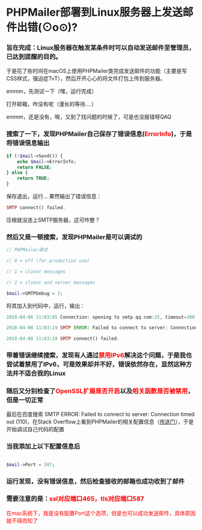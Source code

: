 # PHPMailer部署到Linux服务器上发送邮件出错(⊙o⊙)?

<!-- more -->

<h3>旨在完成：Linux服务器在触发某条件时可以自动发送邮件至管理员，已达到提醒的目的。</h3>

于是花了些时间在macOS上使用PHPMailer类完成发送邮件的功能（主要是写CSS样式，强迫症TvT），然后开开心心的将文件打包上传到服务器。

emmm，先测试一下（嘿，运行完成）

打开邮箱，咋没有呢（漫长的等待....）

emmm，还是没有，唉，又到了找问题的时候了，可是也没报错呀QAQ

<h3>搜索了一下，发现PHPMailer自己保存了错误信息(<span style="color: red;">ErrorInfo</span>)，于是将错误信息输出</h3>

```php
if (!$mail->Send()) {
    echo $mail->ErrorInfo;
    return FALSE;
} else {
    return TRUE;
}
```

保存退出，运行...
果然输出了错误信息：

```php
SMTP connect() failed.
```

压根就没连上SMTP服务器，这可咋整？

<h3>然后又是一顿搜索，发现PHPMailer是可以调试的</h3>

```php
// PHPMailer调试

// 0 = off (for production use)

// 1 = client messages

// 2 = client and server messages

$mail->SMTPDebug = 2;
```

将其加入到代码中，运行，输出：

```php
2018-04-06 11:03:05 Connection: opening to smtp.qq.com:25, timeout=300, options=array ()

2018-04-06 11:03:19 SMTP ERROR: Failed to connect to server: Connection timed out (110)

2018-04-06 11:03:19 SMTP connect() failed.
```

<h3>带着错误继续搜索，发现有人通过<span style="color: red;">禁用IPv6</span>解决这个问题，于是我也尝试着禁用了IPv6，可是效果却并不好，错误依然存在，显然这种方法并不适合我的Linux</h3>

<h3>随后又分别检查了<span style="color: red;">OpenSSL扩展是否开启</span>以及<span style="color: red;">相关函数是否被禁用</span>，但是一切正常</h3>

 
最后在百度搜索 SMTP ERROR: Failed to connect to server: Connection timed out (110)，在Stack Overflow上看到PHPMailer的相关配置信息（<a href="https://stackoverflow.com/questions/34953034/phpmailer-smtp-connect-failed-connection-timed-out-110">传送门</a>），于是开始调试自己代码的配置

<h3>当我添加上以下配置信息后</h3>

```php

$mail->Port = 587;

```

<h3>运行发现，没有错误信息，然后检查接收的邮箱也成功收到了邮件</h3>

<h3>需要注意的是：<span style="color: red;">ssl对应端口465，tls对应端口587</span></h3>



<span style="color: red;">在mac系统下，我是没有配置Port这个选项，但是也可以成功发送邮件，具体原因就不得而知了</span>